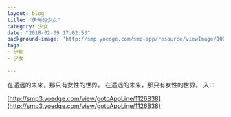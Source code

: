 ```yaml
---
layout: blog
title: "伊甸的少女"
category: 少女
date: "2018-02-09 17:02:53"
background-image: 'http://smp.yoedge.com/smp-app/resource/viewImage/1004590appline.png'
tags:
- 伊甸
- 少女

---
```

在遥远的未来，那只有女性的世界。
在遥远的未来，那只有女性的世界。
入口

[http://smp3.yoedge.com/view/gotoAppLine/1126838](http://smp3.yoedge.com/view/gotoAppLine/1126838)

        
